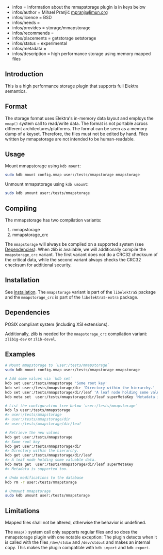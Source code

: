 - infos = Information about the mmapstorage plugin is in keys below
- infos/author = Mihael Pranjić <mpranj@limun.org>
- infos/licence = BSD
- infos/needs =
- infos/provides = storage/mmapstorage
- infos/recommends =
- infos/placements = getstorage setstorage
- infos/status = experimental
- infos/metadata =
- infos/description = high performance storage using memory mapped files

## Introduction

This is a high performance storage plugin that supports full Elektra semantics.

## Format

The storage format uses Elektra's in-memory data layout and employs the `mmap()` system call to read/write data.
The format is not portable across different architectures/platforms. The format can be seen as a memory dump of a keyset.
Therefore, the files must not be edited by hand. Files written by mmapstorage are not intended to be human-readable.

## Usage

Mount mmapstorage using `kdb mount`:

```sh
sudo kdb mount config.mmap user:/tests/mmapstorage mmapstorage
```

Unmount mmapstorage using `kdb umount`:

```sh
sudo kdb umount user:/tests/mmapstorage
```

## Compiling

The mmapstorage has two compilation variants:

1. mmapstorage
2. mmapstorage_crc

The `mmapstorage` will always be compiled on a supported system (see [Dependencies](#dependencies)). When zlib is available,
we will additionally compile the `mmapstorage_crc` variant. The first variant does not do a CRC32 checksum of the critical data,
while the second variant always checks the CRC32 checksum for additional security.

## Installation

See [installation](/doc/INSTALL.md).
The `mmapstorage` variant is part of the `libelektra5` package and the `mmapstorage_crc` is part of the `libelektra5-extra` package.

## Dependencies

POSIX compliant system (including XSI extensions).

Additionally, zlib is needed for the `mmapstorage_crc` compilation variant: `zlib1g-dev` or `zlib-devel`.

## Examples

```sh
# Mount mmapstorage to `user:/tests/mmapstorage`
sudo kdb mount config.mmap user:/tests/mmapstorage mmapstorage

# Add some values via `kdb set`
kdb set user:/tests/mmapstorage 'Some root key'
kdb set user:/tests/mmapstorage/dir 'Directory within the hierarchy.'
kdb set user:/tests/mmapstorage/dir/leaf 'A leaf node holding some valuable data.'
kdb meta set  user:/tests/mmapstorage/dir/leaf superMetaKey 'Metadata is supported too.'

# List the configuration tree below `user:/tests/mmapstorage`
kdb ls user:/tests/mmapstorage
#> user:/tests/mmapstorage
#> user:/tests/mmapstorage/dir
#> user:/tests/mmapstorage/dir/leaf

# Retrieve the new values
kdb get user:/tests/mmapstorage
#> Some root key
kdb get user:/tests/mmapstorage/dir
#> Directory within the hierarchy.
kdb get user:/tests/mmapstorage/dir/leaf
#> A leaf node holding some valuable data.
kdb meta get  user:/tests/mmapstorage/dir/leaf superMetaKey
#> Metadata is supported too.

# Undo modifications to the database
kdb rm -r user:/tests/mmapstorage

# Unmount mmapstorage
sudo kdb umount user:/tests/mmapstorage
```

## Limitations

Mapped files shall not be altered, otherwise the behavior is undefined.

The `mmap()` system call only supports regular files and so does the mmapstorage
plugin with one notable exception: The plugin detects when it is called with the
files `/dev/stdin` and `/dev/stdout` and makes an internal copy. This makes the
plugin compatible with `kdb import` and `kdb export`.
